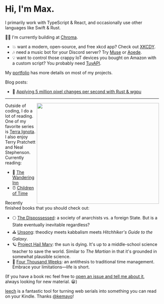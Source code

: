 # Hi, I'm Max.

I primarily work with TypeScript & React, and occasionally use other languages like Swift & Rust.

🧑‍💻 I'm currently building at [Chroma](https://github.com/chroma-core/).

- 💥 want a modern, open-source, and free xkcd app? Check out [XKCDY](https://xkcdy.com/).
- 🎶 need a music bot for your Discord server? Try [Muse](https://github.com/codetheweb/muse/tree/129d121364c7e976c7bf5e2da3976da230058d77) or [Aoede](https://github.com/codetheweb/aoede).
- 💡 want to control those crappy IoT devices you bought on Amazon with a custom script? You probably need [TuyAPI](https://github.com/codetheweb/tuyapi).

My [portfolio](https://maxisom.me/) has more details on most of my projects.

Blog posts:

- 🦀 [Applying 5 million pixel changes per second with Rust & wgpu](https://maxisom.me/posts/applying-5-million-pixel-updates-per-second)

------------------


<img align="right" width="400" height="330" src="https://spotify-recently-played-readme.vercel.app/api?user=codetheweb">

Outside of coding, I do a lot of reading. One of my favorite series is [Terra Ignota](https://www.goodreads.com/series/166200-terra-ignota). I also enjoy Terry Pratchett and Neal Stephenson. Currently reading:

- 🏨 [The Wandering Inn](https://wanderinginn.com/)
- ⏰ [Children of Time](https://bookshop.org/p/books/children-of-time-adrian-tchaikovsky/113411)

Recently finished books that you should check out:

- 🌕 [The Dispossessed](https://bookshop.org/p/books/the-dispossessed-ursula-k-le-guin/7899183): a society of anarchists vs. a foreign State. But is a State eventually inevitable regardless?
- ⛪︎ [Unsong](https://unsongbook.com/): theodicy meets kabbalism meets *Hitchhiker's Guide to the Galaxy*.
- 🪐 [Project Hail Mary](https://bookshop.org/p/books/project-hail-mary-andy-weir/18644162?ean=9780593135228): the sun is dying. It's up to a middle-school science teacher to save the world. Similar to *The Martian* in that it's grounded in somewhat plausible science.
- 📅 [Four Thousand Weeks](https://www.theguardian.com/books/2021/sep/01/four-thousand-weeks-by-oliver-burkeman-review-a-brief-treatise-on-time): an antithesis to traditional time management. Embrace your limitations—life is short.

(If you have a book rec feel free to [open an issue and tell me about it](https://github.com/codetheweb/codetheweb/issues?q=is%3Aissue+is%3Aopen+sort%3Aupdated-desc), always looking for new material. 😀)

[leech](https://github.com/kemayo/leech) is a fantastic tool for turning web serials into something you can read on your Kindle. Thanks [@kemayo](https://github.com/kemayo)!
